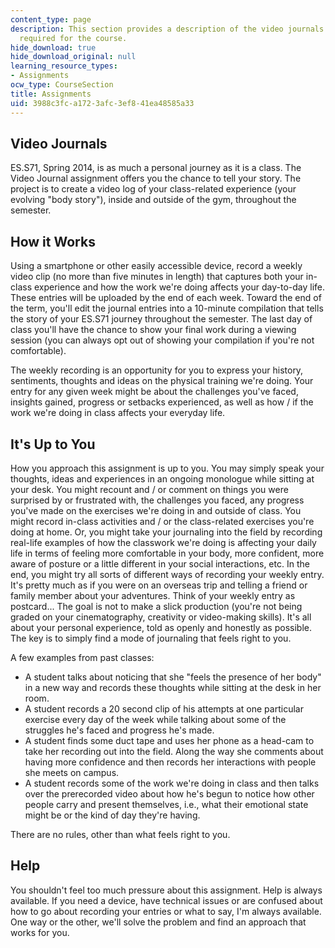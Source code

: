 ```yaml
---
content_type: page
description: This section provides a description of the video journals assignment
  required for the course.
hide_download: true
hide_download_original: null
learning_resource_types:
- Assignments
ocw_type: CourseSection
title: Assignments
uid: 3988c3fc-a172-3afc-3ef8-41ea48585a33
---
```


Video Journals
--------------

ES.S71, Spring 2014, is as much a personal journey as it is a class. The Video Journal assignment offers you the chance to tell your story. The project is to create a video log of your class-related experience (your evolving "body story"), inside and outside of the gym, throughout the semester.

How it Works
------------

Using a smartphone or other easily accessible device, record a weekly video clip (no more than five minutes in length) that captures both your in-class experience and how the work we're doing affects your day-to-day life. These entries will be uploaded by the end of each week. Toward the end of the term, you'll edit the journal entries into a 10-minute compilation that tells the story of your ES.S71 journey throughout the semester. The last day of class you'll have the chance to show your final work during a viewing session (you can always opt out of showing your compilation if you're not comfortable).

The weekly recording is an opportunity for you to express your history, sentiments, thoughts and ideas on the physical training we're doing. Your entry for any given week might be about the challenges you've faced, insights gained, progress or setbacks experienced, as well as how / if the work we're doing in class affects your everyday life.

It's Up to You
--------------

How you approach this assignment is up to you. You may simply speak your thoughts, ideas and experiences in an ongoing monologue while sitting at your desk. You might recount and / or comment on things you were surprised by or frustrated with, the challenges you faced, any progress you've made on the exercises we're doing in and outside of class. You might record in-class activities and / or the class-related exercises you're doing at home. Or, you might take your journaling into the field by recording real-life examples of how the classwork we're doing is affecting your daily life in terms of feeling more comfortable in your body, more confident, more aware of posture or a little different in your social interactions, etc. In the end, you might try all sorts of different ways of recording your weekly entry. It's pretty much as if you were on an overseas trip and telling a friend or family member about your adventures. Think of your weekly entry as postcard... The goal is not to make a slick production (you're not being graded on your cinematography, creativity or video-making skills). It's all about your personal experience, told as openly and honestly as possible. The key is to simply find a mode of journaling that feels right to you.

A few examples from past classes:

*   A student talks about noticing that she "feels the presence of her body" in a new way and records these thoughts while sitting at the desk in her room.
*   A student records a 20 second clip of his attempts at one particular exercise every day of the week while talking about some of the struggles he's faced and progress he's made.
*   A student finds some duct tape and uses her phone as a head-cam to take her recording out into the field. Along the way she comments about having more confidence and then records her interactions with people she meets on campus.
*   A student records some of the work we're doing in class and then talks over the prerecorded video about how he's begun to notice how other people carry and present themselves, i.e., what their emotional state might be or the kind of day they're having.

There are no rules, other than what feels right to you.

Help
----

You shouldn't feel too much pressure about this assignment. Help is always available. If you need a device, have technical issues or are confused about how to go about recording your entries or what to say, I'm always available. One way or the other, we'll solve the problem and find an approach that works for you.